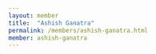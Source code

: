 ```yaml
---
layout: member
title:  "Ashish Ganatra"
permalink: /members/ashish-ganatra.html
member: ashish-ganatra
---
```

